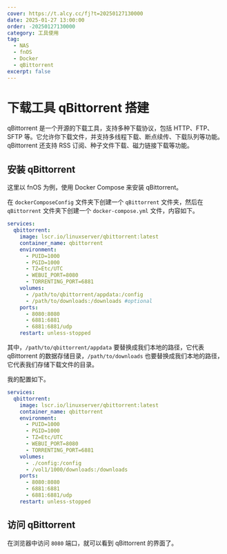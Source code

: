 ```yaml
---
cover: https://t.alcy.cc/fj?t=20250127130000
date: 2025-01-27 13:00:00
order: -20250127130000
category: 工具使用
tag:
  - NAS
  - fnOS
  - Docker
  - qBittorrent
excerpt: false
---
```


# 下载工具 qBittorrent 搭建

qBittorrent 是一个开源的下载工具，支持多种下载协议，包括 HTTP、FTP、SFTP 等。它允许你下载文件，并支持多线程下载、断点续传、下载队列等功能。qBittorrent 还支持 RSS 订阅、种子文件下载、磁力链接下载等功能。

## 安装 qBittorrent

这里以 fnOS 为例，使用 Docker Compose 来安装 qBittorrent。

在 `dockerComposeConfig` 文件夹下创建一个 `qBittorrent` 文件夹，然后在 `qBittorrent` 文件夹下创建一个 `docker-compose.yml` 文件，内容如下。

```yaml title="docker-compose.yml"
services:
  qbittorrent:
    image: lscr.io/linuxserver/qbittorrent:latest
    container_name: qbittorrent
    environment:
      - PUID=1000
      - PGID=1000
      - TZ=Etc/UTC
      - WEBUI_PORT=8080
      - TORRENTING_PORT=6881
    volumes:
      - /path/to/qbittorrent/appdata:/config
      - /path/to/downloads:/downloads #optional
    ports:
      - 8080:8080
      - 6881:6881
      - 6881:6881/udp
    restart: unless-stopped
```

其中，`/path/to/qbittorrent/appdata` 要替换成我们本地的路径，它代表 qBittorrent 的数据存储目录，`/path/to/downloads` 也要替换成我们本地的路径，它代表我们存储下载文件的目录。

我的配置如下。

```yaml title="docker-compose.yml"
services:
  qbittorrent:
    image: lscr.io/linuxserver/qbittorrent:latest
    container_name: qbittorrent
    environment:
      - PUID=1000
      - PGID=1000
      - TZ=Etc/UTC
      - WEBUI_PORT=8080
      - TORRENTING_PORT=6881
    volumes:
      - ./config:/config
      - /vol1/1000/downloads:/downloads
    ports:
      - 8080:8080
      - 6881:6881
      - 6881:6881/udp
    restart: unless-stopped
```

## 访问 qBittorrent

在浏览器中访问 `8080` 端口，就可以看到 qBittorrent 的界面了。